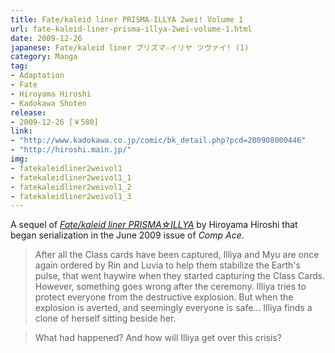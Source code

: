 ```yaml
---
title: Fate/kaleid liner PRISMA☆ILLYA 2wei! Volume 1
url: fate-kaleid-liner-prisma-illya-2wei-volume-1.html
date: 2009-12-26
japanese: Fate/kaleid liner プリズマ☆イリヤ ツヴァイ! (1)
category: Manga
tag:
- Adaptation
- Fate
- Hiroyama Hiroshi
- Kadokawa Shoten
release:
- 2009-12-26 [￥580]
link:
- "http://www.kadokawa.co.jp/comic/bk_detail.php?pcd=200908000446"
- "http://hiroshi.main.jp/"
img:
- fatekaleidliner2weivol1
- fatekaleidliner2weivol1_1
- fatekaleidliner2weivol1_2
- fatekaleidliner2weivol1_3
---
```


A sequel of [*Fate/kaleid liner PRISMA☆ILLYA*](fate-kaleid-liner-prisma-illya-volume-1.html) by Hiroyama Hiroshi that began serialization in the June 2009 issue of *Comp Ace*.

> After all the Class cards have been captured, Illiya and Myu are once again ordered by Rin and Luvia to help them stabilize the Earth's pulse, that went haywire when they started capturing the Class Cards. However, something goes wrong after the ceremony. Illiya tries to protect everyone from the destructive explosion. But when the explosion is averted, and seemingly everyone is safe... Illiya finds a clone of herself sitting beside her.

> What had happened? And how will Illiya get over this crisis?